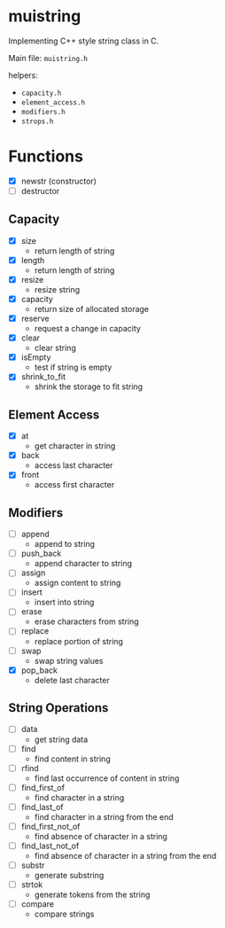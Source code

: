 # muistring
Implementing C++ style string class in C.

Main file: `muistring.h`

helpers: 
 - `capacity.h`
 - `element_access.h`
 - `modifiers.h`
 - `strops.h`

# Functions
- [x] newstr (constructor)
- [ ] destructor

## Capacity 
- [x] size
  + return length of string
- [x] length
  + return length of string
- [x] resize
  + resize string
- [x] capacity
  + return size of allocated storage
- [x] reserve
  + request a change in capacity
- [x] clear
  + clear string
- [x] isEmpty
  + test if string is empty
- [x] shrink_to_fit
  + shrink the storage to fit string

## Element Access
- [x] at
  + get character in string
- [x] back
  + access last character
- [x] front
  + access first character

## Modifiers
- [ ] append
  + append to string
- [ ] push\_back
  + append character to string
- [ ] assign
  + assign content to string
- [ ] insert
  + insert into string
- [ ] erase
  + erase characters from string
- [ ] replace
  + replace portion of string 
- [ ] swap
  + swap string values
- [x] pop\_back
  + delete last character

## String Operations
- [ ] data
  + get string data
- [ ] find
  + find content in string
- [ ] rfind
  + find last occurrence of content in string
- [ ] find\_first\_of
  + find character in a string
- [ ] find\_last\_of
  + find character in a string from the end 
- [ ] find\_first\_not\_of
  + find absence of character in a string
- [ ] find\_last\_not\_of 
  + find absence of character in a string from the end 
- [ ] substr
  + generate substring
- [ ] strtok
  + generate tokens from the string 
- [ ] compare
  + compare strings
